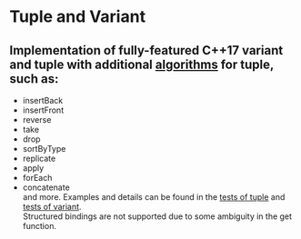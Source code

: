 # Tuple and Variant
## Implementation of fully-featured C++17 variant and tuple with additional [algorithms](https://github.com/IDragnev/Tuple/blob/master/Tuple/TupleAlgorithms.h) for tuple, such as:  
 - insertBack  
 - insertFront   
 - reverse  
 - take  
 - drop  
 - sortByType   
 - replicate  
 - apply  
 - forEach  
 - concatenate  
and more. Examples and details can be found in the [tests of tuple](https://github.com/IDragnev/Tuple/blob/master/Tuple/Tuple%20test/tupleTest.cpp) and [tests of variant](https://github.com/IDragnev/Tuple-and-Variant/blob/master/Variant/variantTests.cpp).    
Structured bindings are not supported due to some ambiguity in the get function.

